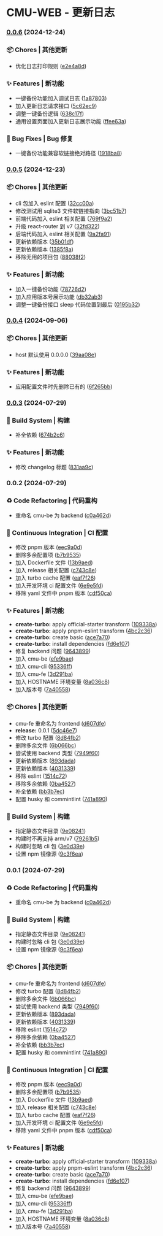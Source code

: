 # CMU-WEB - 更新日志 


### [0.0.6](https://github.com/xuxusheng/cmu-web/compare/v0.0.5...v0.0.6) (2024-12-24)


### 📦 Chores | 其他更新

* 优化日志打印规则 ([e2e4a8d](https://github.com/xuxusheng/cmu-web/commit/e2e4a8d747a90f9d40391b98d32057a79bee81e2))


### ✨ Features | 新功能

* 一键备份功能加入调试日志 ([1a87803](https://github.com/xuxusheng/cmu-web/commit/1a87803911ffd233a5bfe1de9fe7c7c51b7aba5d))
* 加入更新日志请求接口 ([5c62ec9](https://github.com/xuxusheng/cmu-web/commit/5c62ec98b4c395238bb76ec4db04d5088856cccb))
* 调整一键备份逻辑 ([638c17f](https://github.com/xuxusheng/cmu-web/commit/638c17fb03d1044953faa1b718b7e6d7f86a2775))
* 通用设置页面加入更新日志展示功能 ([ffee63a](https://github.com/xuxusheng/cmu-web/commit/ffee63a415140412bbf16a2ab109ea451a1a02c7))


### 🐛 Bug Fixes | Bug 修复

* 一键备份功能兼容软链接绝对路径 ([1918ba8](https://github.com/xuxusheng/cmu-web/commit/1918ba83651367b9428548c98d3d7ce09e1d964a))

### [0.0.5](https://github.com/xuxusheng/cmu-web/compare/v0.0.4...v0.0.5) (2024-12-23)


### 📦 Chores | 其他更新

* cli 包加入 eslint 配置 ([32cc00a](https://github.com/xuxusheng/cmu-web/commit/32cc00a74dd18500893f85cf487afddab45e83dc))
* 修改测试用 sqlite3 文件软链接指向 ([3bc51b7](https://github.com/xuxusheng/cmu-web/commit/3bc51b7040db7f22a55e6cd11fefc08acb7728d2))
* 前端代码加入 eslint 相关配置 ([769f9a2](https://github.com/xuxusheng/cmu-web/commit/769f9a240f3a58a19ca7f936bbe4929d9a51b5a8))
* 升级 react-router 到 v7 ([32fd322](https://github.com/xuxusheng/cmu-web/commit/32fd32256f4898e401ea8b376ad5c0ef8358efd2))
* 后端代码加入 eslint 相关配置 ([9a2fa91](https://github.com/xuxusheng/cmu-web/commit/9a2fa9100d04385256988a27973019a8b7ab30aa))
* 更新依赖版本 ([35b01df](https://github.com/xuxusheng/cmu-web/commit/35b01df841978de33492148d9ee454f9291ead5b))
* 更新依赖版本 ([1385f8a](https://github.com/xuxusheng/cmu-web/commit/1385f8a4efebe24d82184cd9b39a4729919074b4))
* 移除无用的项目包 ([88038f2](https://github.com/xuxusheng/cmu-web/commit/88038f2623946c7613f5d3fc23a46dde1e878137))


### ✨ Features | 新功能

* 加入一键备份功能 ([78726d2](https://github.com/xuxusheng/cmu-web/commit/78726d2f40b4399b1fdcf8302cc641700669f643))
* 加入应用版本号展示功能 ([db32ab3](https://github.com/xuxusheng/cmu-web/commit/db32ab3f413ae0c2ea9e86bdc0dcb73ccb693cfd))
* 调整一键备份接口 sleep 代码位置到最后 ([0195b32](https://github.com/xuxusheng/cmu-web/commit/0195b329fb06c9a8ff0696a12a2e8cc32fa222bb))

### [0.0.4](https://github.com/xuxusheng/cmu-web/compare/v0.0.3...v0.0.4) (2024-09-06)


### 📦 Chores | 其他更新

* host 默认使用 0.0.0.0 ([39aa08e](https://github.com/xuxusheng/cmu-web/commit/39aa08e12496f0ca0a8965dd7c5f58fe461feb4b))


### ✨ Features | 新功能

* 应用配置文件时先删除已有的 ([6f265bb](https://github.com/xuxusheng/cmu-web/commit/6f265bbc6671b582cbf563f9fb739eb764431f00))

### [0.0.3](https://github.com/xuxusheng/cmu-web/compare/v0.0.2...v0.0.3) (2024-07-29)


### 👷‍ Build System | 构建

* 补全依赖 ([674b2c6](https://github.com/xuxusheng/cmu-web/commit/674b2c6488951cd8bfe87708ba585a0ab5740a4a))


### ✨ Features | 新功能

* 修改 changelog 标题 ([831aa9c](https://github.com/xuxusheng/cmu-web/commit/831aa9c5dc76d39a972757485015890aaa614e86))

### 0.0.2 (2024-07-29)


### ♻ Code Refactoring | 代码重构

* 重命名 cmu-be 为 backend ([c0a462d](https://github.com/xuxusheng/cmu-web/commit/c0a462d2d4dcbaebe1e53860067868068b7b2781))


### 🔧 Continuous Integration | CI 配置

* 修改 pnpm 版本 ([eec9a0d](https://github.com/xuxusheng/cmu-web/commit/eec9a0d2f89b21a871b1c11d138d3316705b9bf5))
* 删除多余配置项 ([b7b9535](https://github.com/xuxusheng/cmu-web/commit/b7b953572bcb0318f0735075c1543ed4f19b7158))
* 加入 Dockerfile 文件 ([13b9aed](https://github.com/xuxusheng/cmu-web/commit/13b9aed8e2792eea9146844318b1130f3a67d550))
* 加入 release 相关配置 ([c743c8e](https://github.com/xuxusheng/cmu-web/commit/c743c8e10b3f96c0ed552e7a3fd641107bef87e9))
* 加入 turbo cache 配置 ([eaf7f26](https://github.com/xuxusheng/cmu-web/commit/eaf7f2618f0f817f510b74b880a4842ec547f349))
* 加入开发环境 ci 配置文件 ([6e9e5fd](https://github.com/xuxusheng/cmu-web/commit/6e9e5fdd3ffc8fb5b158b4318e74eebd350f385e))
* 移除 yaml 文件中 pnpm 版本 ([cdf50ca](https://github.com/xuxusheng/cmu-web/commit/cdf50ca47997561a3ac69668eca5aaf2882eb603))


### ✨ Features | 新功能

* **create-turbo:** apply official-starter transform ([109338a](https://github.com/xuxusheng/cmu-web/commit/109338a199bf6c777c0f3e598a44ab486a52b789))
* **create-turbo:** apply pnpm-eslint transform ([4bc2c36](https://github.com/xuxusheng/cmu-web/commit/4bc2c36c64e0a3b3102adef2d7a89f35f1fb53a6))
* **create-turbo:** create basic ([ace7a70](https://github.com/xuxusheng/cmu-web/commit/ace7a70e431bbd6cb45e136f6325770edd68f2c3))
* **create-turbo:** install dependencies ([fd6e107](https://github.com/xuxusheng/cmu-web/commit/fd6e107cdd5a6d75821af7b3802cec6104aa2817))
* 修复 backend 问题 ([9643899](https://github.com/xuxusheng/cmu-web/commit/96438990e12c280171a8415f684b63bc1a7c5986))
* 加入 cmu-be ([efe9bae](https://github.com/xuxusheng/cmu-web/commit/efe9bae24db599bd5ea808fb72e7b849f4057cb4))
* 加入 cmu-cli ([95336ff](https://github.com/xuxusheng/cmu-web/commit/95336ffefd703db1f8de4e84a8f4af49141390dc))
* 加入 cmu-fe ([3d291ba](https://github.com/xuxusheng/cmu-web/commit/3d291baf26e8ad89e04105802b490f063188e692))
* 加入 HOSTNAME 环境变量 ([8a036c8](https://github.com/xuxusheng/cmu-web/commit/8a036c807c0e9794827fb19daf5634665bbe42af))
* 加入版本号 ([7a40558](https://github.com/xuxusheng/cmu-web/commit/7a40558394527831dba9be906797b4e5f57c0cad))


### 📦 Chores | 其他更新

* cmu-fe 重命名为 frontend ([d607dfe](https://github.com/xuxusheng/cmu-web/commit/d607dfe9a2d3657348b8b7af6541fcea7375318d))
* **release:** 0.0.1 ([5dc46e7](https://github.com/xuxusheng/cmu-web/commit/5dc46e7f31e16198b3443130ecacb9e881bdb2ff))
* 修改 turbo 配置 ([8d84fb2](https://github.com/xuxusheng/cmu-web/commit/8d84fb2a15ea496accb6a484082bfacc2e40e58b))
* 删除多余文件 ([6b066bc](https://github.com/xuxusheng/cmu-web/commit/6b066bc90c1a934ba25f01edd0b56e0c89719f55))
* 尝试使用 backend 类型 ([7949f60](https://github.com/xuxusheng/cmu-web/commit/7949f6057bb8bce38b61f23a0cb198ec8dbd56ce))
* 更新依赖版本 ([893dada](https://github.com/xuxusheng/cmu-web/commit/893dadaee897623a3e42e3f0d81f48a653174fc3))
* 更新依赖版本 ([4031339](https://github.com/xuxusheng/cmu-web/commit/40313396d4a5a1aa8a782cb5a49c50f55b247084))
* 移除 eslint ([1514c72](https://github.com/xuxusheng/cmu-web/commit/1514c725d78b03486b4872fe8784ec7906f75187))
* 移除多余依赖 ([0ba4527](https://github.com/xuxusheng/cmu-web/commit/0ba45274a9dfc23207fa2e3b8bee475c301f8699))
* 补全依赖 ([bb3b7ec](https://github.com/xuxusheng/cmu-web/commit/bb3b7ec84bbdf09420ce87abe3042614034153cc))
* 配置 husky 和 commintlint ([741a890](https://github.com/xuxusheng/cmu-web/commit/741a890da6b0e2725bbfc7efd081f8677a4f9dbd))


### 👷‍ Build System | 构建

* 指定静态文件目录 ([9e08241](https://github.com/xuxusheng/cmu-web/commit/9e08241013b5878c37cb721edfbdc2deff1ff5b9))
* 构建时不再支持 arm/v7 ([79261b5](https://github.com/xuxusheng/cmu-web/commit/79261b56a71a802b29548c6bc9be478d33d8d7e6))
* 构建时忽略 cli 包 ([3e0d39e](https://github.com/xuxusheng/cmu-web/commit/3e0d39eb74a4e51feb767f9e6961ea6716853eb2))
* 设置 npm 镜像源 ([9c3f6ea](https://github.com/xuxusheng/cmu-web/commit/9c3f6ea58345229a2d60a4966e1bff9dfc614b0d))

### 0.0.1 (2024-07-29)


### ♻ Code Refactoring | 代码重构

* 重命名 cmu-be 为 backend ([c0a462d](https://github.com/xuxusheng/cmu-web/commit/c0a462d2d4dcbaebe1e53860067868068b7b2781))


### 👷‍ Build System | 构建

* 指定静态文件目录 ([9e08241](https://github.com/xuxusheng/cmu-web/commit/9e08241013b5878c37cb721edfbdc2deff1ff5b9))
* 构建时忽略 cli 包 ([3e0d39e](https://github.com/xuxusheng/cmu-web/commit/3e0d39eb74a4e51feb767f9e6961ea6716853eb2))
* 设置 npm 镜像源 ([9c3f6ea](https://github.com/xuxusheng/cmu-web/commit/9c3f6ea58345229a2d60a4966e1bff9dfc614b0d))


### 📦 Chores | 其他更新

* cmu-fe 重命名为 frontend ([d607dfe](https://github.com/xuxusheng/cmu-web/commit/d607dfe9a2d3657348b8b7af6541fcea7375318d))
* 修改 turbo 配置 ([8d84fb2](https://github.com/xuxusheng/cmu-web/commit/8d84fb2a15ea496accb6a484082bfacc2e40e58b))
* 删除多余文件 ([6b066bc](https://github.com/xuxusheng/cmu-web/commit/6b066bc90c1a934ba25f01edd0b56e0c89719f55))
* 尝试使用 backend 类型 ([7949f60](https://github.com/xuxusheng/cmu-web/commit/7949f6057bb8bce38b61f23a0cb198ec8dbd56ce))
* 更新依赖版本 ([893dada](https://github.com/xuxusheng/cmu-web/commit/893dadaee897623a3e42e3f0d81f48a653174fc3))
* 更新依赖版本 ([4031339](https://github.com/xuxusheng/cmu-web/commit/40313396d4a5a1aa8a782cb5a49c50f55b247084))
* 移除 eslint ([1514c72](https://github.com/xuxusheng/cmu-web/commit/1514c725d78b03486b4872fe8784ec7906f75187))
* 移除多余依赖 ([0ba4527](https://github.com/xuxusheng/cmu-web/commit/0ba45274a9dfc23207fa2e3b8bee475c301f8699))
* 补全依赖 ([bb3b7ec](https://github.com/xuxusheng/cmu-web/commit/bb3b7ec84bbdf09420ce87abe3042614034153cc))
* 配置 husky 和 commintlint ([741a890](https://github.com/xuxusheng/cmu-web/commit/741a890da6b0e2725bbfc7efd081f8677a4f9dbd))


### 🔧 Continuous Integration | CI 配置

* 修改 pnpm 版本 ([eec9a0d](https://github.com/xuxusheng/cmu-web/commit/eec9a0d2f89b21a871b1c11d138d3316705b9bf5))
* 删除多余配置项 ([b7b9535](https://github.com/xuxusheng/cmu-web/commit/b7b953572bcb0318f0735075c1543ed4f19b7158))
* 加入 Dockerfile 文件 ([13b9aed](https://github.com/xuxusheng/cmu-web/commit/13b9aed8e2792eea9146844318b1130f3a67d550))
* 加入 release 相关配置 ([c743c8e](https://github.com/xuxusheng/cmu-web/commit/c743c8e10b3f96c0ed552e7a3fd641107bef87e9))
* 加入 turbo cache 配置 ([eaf7f26](https://github.com/xuxusheng/cmu-web/commit/eaf7f2618f0f817f510b74b880a4842ec547f349))
* 加入开发环境 ci 配置文件 ([6e9e5fd](https://github.com/xuxusheng/cmu-web/commit/6e9e5fdd3ffc8fb5b158b4318e74eebd350f385e))
* 移除 yaml 文件中 pnpm 版本 ([cdf50ca](https://github.com/xuxusheng/cmu-web/commit/cdf50ca47997561a3ac69668eca5aaf2882eb603))


### ✨ Features | 新功能

* **create-turbo:** apply official-starter transform ([109338a](https://github.com/xuxusheng/cmu-web/commit/109338a199bf6c777c0f3e598a44ab486a52b789))
* **create-turbo:** apply pnpm-eslint transform ([4bc2c36](https://github.com/xuxusheng/cmu-web/commit/4bc2c36c64e0a3b3102adef2d7a89f35f1fb53a6))
* **create-turbo:** create basic ([ace7a70](https://github.com/xuxusheng/cmu-web/commit/ace7a70e431bbd6cb45e136f6325770edd68f2c3))
* **create-turbo:** install dependencies ([fd6e107](https://github.com/xuxusheng/cmu-web/commit/fd6e107cdd5a6d75821af7b3802cec6104aa2817))
* 修复 backend 问题 ([9643899](https://github.com/xuxusheng/cmu-web/commit/96438990e12c280171a8415f684b63bc1a7c5986))
* 加入 cmu-be ([efe9bae](https://github.com/xuxusheng/cmu-web/commit/efe9bae24db599bd5ea808fb72e7b849f4057cb4))
* 加入 cmu-cli ([95336ff](https://github.com/xuxusheng/cmu-web/commit/95336ffefd703db1f8de4e84a8f4af49141390dc))
* 加入 cmu-fe ([3d291ba](https://github.com/xuxusheng/cmu-web/commit/3d291baf26e8ad89e04105802b490f063188e692))
* 加入 HOSTNAME 环境变量 ([8a036c8](https://github.com/xuxusheng/cmu-web/commit/8a036c807c0e9794827fb19daf5634665bbe42af))
* 加入版本号 ([7a40558](https://github.com/xuxusheng/cmu-web/commit/7a40558394527831dba9be906797b4e5f57c0cad))
